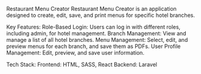 Restaurant Menu Creator
Restaurant Menu Creator is an application designed to create, edit, save, and print menus for specific hotel branches.

Key Features:
Role-Based Login: Users can log in with different roles, including admin, for hotel management.
Branch Management: View and manage a list of all hotel branches.
Menu Management: Select, edit, and preview menus for each branch, and save them as PDFs.
User Profile Management: Edit, preview, and save user information.

Tech Stack:
Frontend: HTML, SASS, React
Backend: Laravel
